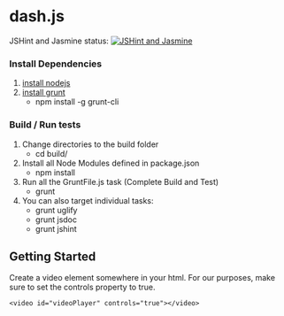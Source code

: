 # dash.js

JSHint and Jasmine status: [![JSHint and Jasmine](http://img.shields.io/travis/Dash-Industry-Forum/dash.js/development.svg?style=flat-square)](https://travis-ci.org/Dash-Industry-Forum/dash.js)

### Install Dependencies
1. [install nodejs](http://nodejs.org/)
2. [install grunt](http://gruntjs.com/getting-started)
    * npm install -g grunt-cli

### Build / Run tests
1. Change directories to the build folder
    * cd build/
2. Install all Node Modules defined in package.json 
    * npm install
3. Run all the GruntFile.js task (Complete Build and Test)
    * grunt
4. You can also target individual tasks:
    * grunt uglify
    * grunt jsdoc
    * grunt jshint

## Getting Started
Create a video element somewhere in your html. For our purposes, make sure to set the controls property to true.
```
<video id="videoPlayer" controls="true"></video>
